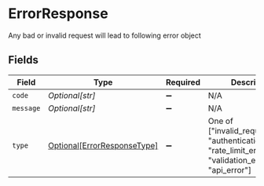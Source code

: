 # ErrorResponse

Any bad or invalid request will lead to following error object


## Fields

| Field                                                                                                         | Type                                                                                                          | Required                                                                                                      | Description                                                                                                   |
| ------------------------------------------------------------------------------------------------------------- | ------------------------------------------------------------------------------------------------------------- | ------------------------------------------------------------------------------------------------------------- | ------------------------------------------------------------------------------------------------------------- |
| `code`                                                                                                        | *Optional[str]*                                                                                               | :heavy_minus_sign:                                                                                            | N/A                                                                                                           |
| `message`                                                                                                     | *Optional[str]*                                                                                               | :heavy_minus_sign:                                                                                            | N/A                                                                                                           |
| `type`                                                                                                        | [Optional[ErrorResponseType]](../../models/shared/errorresponsetype.md)                                       | :heavy_minus_sign:                                                                                            | One of ["invalid_request_error", "authentication_error", "rate_limit_error", "validation_error", "api_error"] |